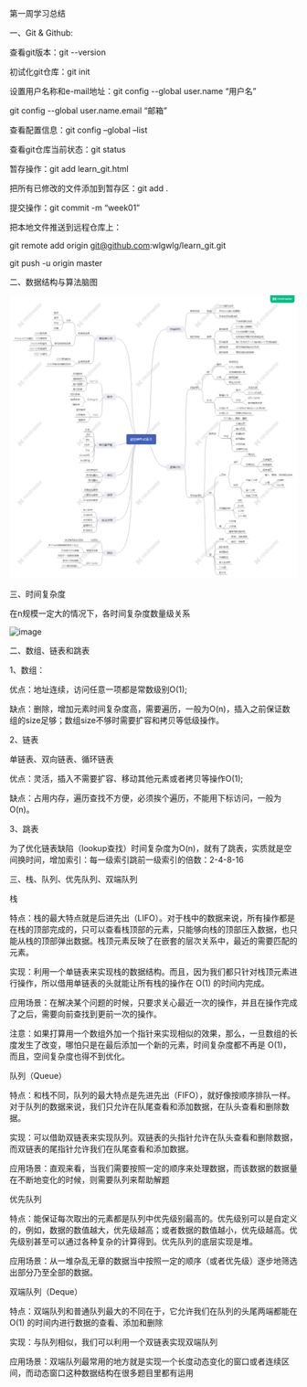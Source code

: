 第一周学习总结

一、Git & Github:

查看git版本：git --version

初试化git仓库：git init

设置用户名称和e-mail地址：git config --global user.name “用户名”

git config --global user.name.email “邮箱”

查看配置信息：git config –global –list

查看git仓库当前状态：git status

暂存操作：git add learn_git.html   

把所有已修改的文件添加到暂存区：git add .

提交操作：git commit -m “week01”

把本地文件推送到远程仓库上：

git remote add origin git@github.com:wlgwlg/learn_git.git

git push -u origin master

二、数据结构与算法脑图

![image](https://github.com/wlgwlg/algorithm011-class02/blob/master/Week_01/数据结构和算法.png)

三、时间复杂度

在n规模一定大的情况下，各时间复杂度数量级关系

![image](https://github.com/wlgwlg/algorithm011-class02/blob/master/Week_01/时间复杂度量级关系.png)

二、数组、链表和跳表

1、数组：

优点：地址连续，访问任意一项都是常数级别O(1);

缺点：删除，增加元素时间复杂度高，需要遍历，一般为O(n)，插入之前保证数组的size足够；数组size不够时需要扩容和拷贝等低级操作。

2、链表

单链表、双向链表、循环链表

优点：灵活，插入不需要扩容、移动其他元素或者拷贝等操作O(1);

缺点：占用内存，遍历查找不方便，必须挨个遍历，不能用下标访问，一般为O(n)。

3、跳表

为了优化链表缺陷（lookup查找）时间复杂度为O(n)，就有了跳表，实质就是空间换时间，增加索引：每一级索引跳前一级索引的倍数：2-4-8-16
 
三、栈、队列、优先队列、双端队列

栈

特点：栈的最大特点就是后进先出（LIFO）。对于栈中的数据来说，所有操作都是在栈的顶部完成的，只可以查看栈顶部的元素，只能够向栈的顶部压⼊数据，也只能从栈的顶部弹出数据。栈顶元素反映了在嵌套的层次关系中，最近的需要匹配的元素。

实现：利用一个单链表来实现栈的数据结构。而且，因为我们都只针对栈顶元素进行操作，所以借用单链表的头就能让所有栈的操作在 O(1) 的时间内完成。

应用场景：在解决某个问题的时候，只要求关心最近一次的操作，并且在操作完成了之后，需要向前查找到更前一次的操作。

注意：如果打算用一个数组外加一个指针来实现相似的效果，那么，一旦数组的长度发生了改变，哪怕只是在最后添加一个新的元素，时间复杂度都不再是 O(1)，而且，空间复杂度也得不到优化。

队列（Queue）

特点：和栈不同，队列的最大特点是先进先出（FIFO），就好像按顺序排队一样。对于队列的数据来说，我们只允许在队尾查看和添加数据，在队头查看和删除数据。

实现：可以借助双链表来实现队列。双链表的头指针允许在队头查看和删除数据，而双链表的尾指针允许我们在队尾查看和添加数据。

应用场景：直观来看，当我们需要按照一定的顺序来处理数据，而该数据的数据量在不断地变化的时候，则需要队列来帮助解题

优先队列

特点：能保证每次取出的元素都是队列中优先级别最高的。优先级别可以是自定义的，例如，数据的数值越大，优先级越高；或者数据的数值越小，优先级越高。优先级别甚至可以通过各种复杂的计算得到。优先队列的底层实现是堆。

应用场景：从一堆杂乱无章的数据当中按照一定的顺序（或者优先级）逐步地筛选出部分乃至全部的数据。

双端队列（Deque）

特点：双端队列和普通队列最大的不同在于，它允许我们在队列的头尾两端都能在 O(1) 的时间内进行数据的查看、添加和删除

实现：与队列相似，我们可以利用一个双链表实现双端队列

应用场景：双端队列最常用的地方就是实现一个长度动态变化的窗口或者连续区间，而动态窗口这种数据结构在很多题目里都有运用




